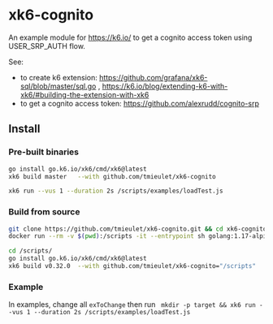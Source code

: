 # xk6-cognito

An example module for https://k6.io/ to get a cognito access token using USER_SRP_AUTH flow.

See:
- to create k6 extension: https://github.com/grafana/xk6-sql/blob/master/sql.go , https://k6.io/blog/extending-k6-with-xk6/#building-the-extension-with-xk6 
- to get a cognito access token: https://github.com/alexrudd/cognito-srp


## Install

### Pre-built binaries 

``` sh
go install go.k6.io/xk6/cmd/xk6@latest
xk6 build master   --with github.com/tmieulet/xk6-cognito

xk6 run --vus 1 --duration 2s /scripts/examples/loadTest.js

```

### Build from source


``` sh
git clone https://github.com/tmieulet/xk6-cognito.git && cd xk6-cognito
docker run --rm -v $(pwd):/scripts -it --entrypoint sh golang:1.17-alpine

cd /scripts/
go install go.k6.io/xk6/cmd/xk6@latest
xk6 build v0.32.0  --with github.com/tmieulet/xk6-cognito="/scripts"


```

### Example

In examples, change all ```exToChange``` then run ``` mkdir -p target && xk6 run --vus 1 --duration 2s /scripts/examples/loadTest.js```
